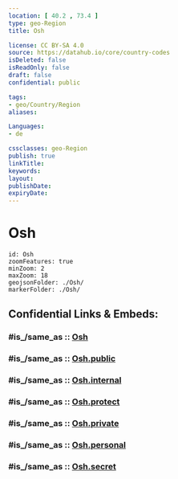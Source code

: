 ```yaml
---
location: [ 40.2 , 73.4 ] 
type: geo-Region
title: Osh

license: CC BY-SA 4.0
source: https://datahub.io/core/country-codes
isDeleted: false
isReadOnly: false
draft: false
confidential: public

tags:
- geo/Country/Region
aliases:

Languages:
- de

cssclasses: geo-Region
publish: true
linkTitle: 
keywords: 
layout: 
publishDate: 
expiryDate: 
---
```


# Osh

```leaflet
id: Osh
zoomFeatures: true 
minZoom: 2 
maxZoom: 18
geojsonFolder: ./Osh/
markerFolder: ./Osh/
```


## Confidential Links & Embeds: 

### #is_/same_as :: [Osh](/_Standards/Earth/Continent/Asia/Asia~Central/Kyrgyzstan/Regions~Kyrgyzstan/Osh.md) 

### #is_/same_as :: [Osh.public](/_public/Earth/Continent/Asia/Asia~Central/Kyrgyzstan/Regions~Kyrgyzstan/Osh.public.md) 

### #is_/same_as :: [Osh.internal](/_internal/Earth/Continent/Asia/Asia~Central/Kyrgyzstan/Regions~Kyrgyzstan/Osh.internal.md) 

### #is_/same_as :: [Osh.protect](/_protect/Earth/Continent/Asia/Asia~Central/Kyrgyzstan/Regions~Kyrgyzstan/Osh.protect.md) 

### #is_/same_as :: [Osh.private](/_private/Earth/Continent/Asia/Asia~Central/Kyrgyzstan/Regions~Kyrgyzstan/Osh.private.md) 

### #is_/same_as :: [Osh.personal](/_personal/Earth/Continent/Asia/Asia~Central/Kyrgyzstan/Regions~Kyrgyzstan/Osh.personal.md) 

### #is_/same_as :: [Osh.secret](/_secret/Earth/Continent/Asia/Asia~Central/Kyrgyzstan/Regions~Kyrgyzstan/Osh.secret.md)

